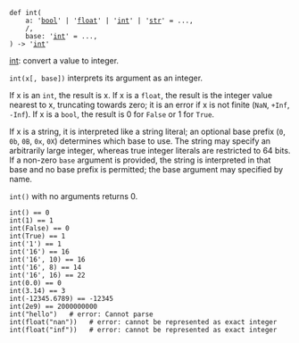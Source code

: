 

<pre class="language-python"><code><span class="source python"><span class="meta function python"><span class="storage type function python">def</span> <span class="entity name function python"><span class="meta generic-name python">int</span></span></span><span class="meta function parameters python"><span class="punctuation section parameters begin python">(</span></span><span class="meta function parameters python">
    <span class="variable parameter python">a</span></span><span class="meta function parameters annotation python"><span class="punctuation separator annotation parameter python">:</span> <span class="meta string python"><span class="string quoted single python"><span class="punctuation definition string begin python">&#39;</span></span></span><span class="meta string python"><span class="string quoted single python"><a href="/lib/bool">bool</a><span class="punctuation definition string end python">&#39;</span></span></span> <span class="keyword operator arithmetic python">|</span> <span class="meta string python"><span class="string quoted single python"><span class="punctuation definition string begin python">&#39;</span></span></span><span class="meta string python"><span class="string quoted single python"><a href="/lib/float">float</a><span class="punctuation definition string end python">&#39;</span></span></span> <span class="keyword operator arithmetic python">|</span> <span class="meta string python"><span class="string quoted single python"><span class="punctuation definition string begin python">&#39;</span></span></span><span class="meta string python"><span class="string quoted single python"><a href="/lib/int">int</a><span class="punctuation definition string end python">&#39;</span></span></span> <span class="keyword operator arithmetic python">|</span> <span class="meta string python"><span class="string quoted single python"><span class="punctuation definition string begin python">&#39;</span></span></span><span class="meta string python"><span class="string quoted single python"><a href="/lib/str">str</a><span class="punctuation definition string end python">&#39;</span></span></span> </span><span class="meta function parameters default-value python"><span class="keyword operator assignment python">=</span> <span class="constant language python">...</span></span><span class="meta function parameters python"><span class="punctuation separator parameters python">,</span>
    /<span class="punctuation separator parameters python">,</span>
    <span class="variable parameter python">base</span></span><span class="meta function parameters annotation python"><span class="punctuation separator annotation parameter python">:</span> <span class="meta string python"><span class="string quoted single python"><span class="punctuation definition string begin python">&#39;</span></span></span><span class="meta string python"><span class="string quoted single python"><a href="/lib/int">int</a><span class="punctuation definition string end python">&#39;</span></span></span> </span><span class="meta function parameters default-value python"><span class="keyword operator assignment python">=</span> <span class="constant language python">...</span></span><span class="meta function parameters python"><span class="punctuation separator parameters python">,</span>
<span class="punctuation section parameters end python">)</span></span><span class="meta function python"> </span><span class="meta function annotation return python"><span class="punctuation separator annotation return python">-&gt;</span> <span class="meta string python"><span class="string quoted single python"><span class="punctuation definition string begin python">&#39;</span></span></span><span class="meta string python"><span class="string quoted single python"><a href="/lib/int">int</a><span class="punctuation definition string end python">&#39;</span></span></span></span></span></code></pre>

[int](https://github.com/bazelbuild/starlark/blob/master/spec.md#int): convert a value to integer.

`int(x[, base])` interprets its argument as an integer.

If x is an `int`, the result is x.
If x is a `float`, the result is the integer value nearest to x,
truncating towards zero; it is an error if x is not finite (`NaN`,
`+Inf`, `-Inf`).
If x is a `bool`, the result is 0 for `False` or 1 for `True`.

If x is a string, it is interpreted like a string literal;
an optional base prefix (`0`, `0b`, `0B`, `0x`, `0X`) determines which
base to use. The string may specify an arbitrarily large integer,
whereas true integer literals are restricted to 64 bits.
If a non-zero `base` argument is provided, the string is interpreted
in that base and no base prefix is permitted; the base argument may
specified by name.

`int()` with no arguments returns 0.

```
int() == 0
int(1) == 1
int(False) == 0
int(True) == 1
int('1') == 1
int('16') == 16
int('16', 10) == 16
int('16', 8) == 14
int('16', 16) == 22
int(0.0) == 0
int(3.14) == 3
int(-12345.6789) == -12345
int(2e9) == 2000000000
int("hello")   # error: Cannot parse
int(float("nan"))   # error: cannot be represented as exact integer
int(float("inf"))   # error: cannot be represented as exact integer
```

